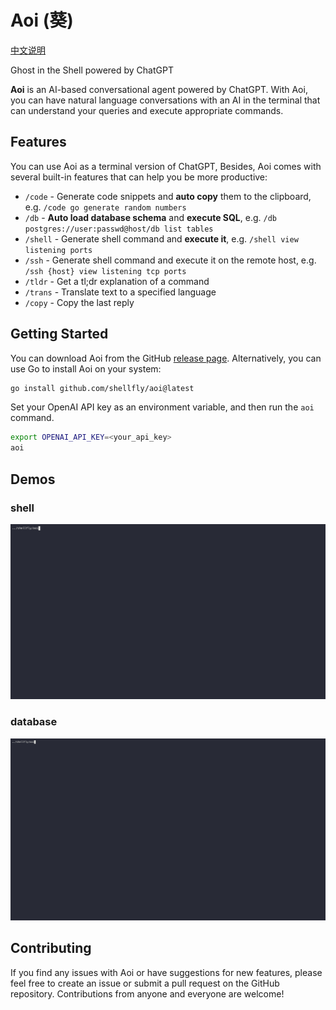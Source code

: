 
# Aoi (葵)

[中文说明](/README-cn.md)

Ghost in the Shell powered by ChatGPT

**Aoi** is an AI-based conversational agent powered by ChatGPT. With Aoi, you can have natural language conversations with an AI in the terminal that can understand your queries and execute appropriate commands.

## Features
You can use Aoi as a terminal version of ChatGPT, Besides, Aoi comes with several built-in features that can help you be more productive:

- `/code` - Generate code snippets and **auto copy** them to the clipboard, e.g. `/code go generate random numbers`
- `/db` - **Auto load database schema** and **execute SQL**, e.g. `/db postgres://user:passwd@host/db list tables`
- `/shell` - Generate shell command and **execute it**, e.g. `/shell view listening ports`
- `/ssh` - Generate shell command and execute it on the remote host, e.g. `/ssh {host} view listening tcp ports`
- `/tldr` - Get a tl;dr explanation of a command
- `/trans` - Translate text to a specified language
- `/copy` - Copy the last reply


## Getting Started
You can download Aoi from the GitHub [release page](https://github.com/shellfly/aoi/releases). Alternatively, you can use Go to install Aoi on your system:

```bash
go install github.com/shellfly/aoi@latest
```

Set your OpenAI API key as an environment variable, and then run the `aoi` command.

```bash
export OPENAI_API_KEY=<your_api_key>
aoi
```

## Demos

### shell
[![shell](/doc/shell.gif)](https://asciinema.org/a/XjCGaMNf8Qp2nQ1UDlehjm5AN)

### database
[![pg](/doc/pg.gif)](https://asciinema.org/a/568712)
## Contributing
If you find any issues with Aoi or have suggestions for new features, please feel free to create an issue or submit a pull request on the GitHub repository. Contributions from anyone and everyone are welcome!
